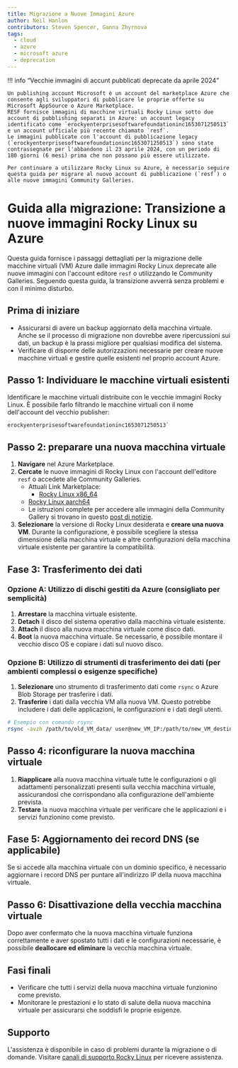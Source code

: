 ```yaml
---
title: Migrazione a Nuove Immagini Azure
author: Neil Hanlon
contributors: Steven Spencer, Ganna Zhyrnova
tags:
  - cloud
  - azure
  - microsoft azure
  - deprecation
---
```


!!! info “Vecchie immagini di accunt pubblicati deprecate da aprile 2024”

```
Un publishing account Microsoft è un account del marketplace Azure che consente agli sviluppatori di pubblicare le proprie offerte su Microsoft AppSource o Azure Marketplace. 
RESF fornisce immagini di macchine virtuali Rocky Linux sotto due account di pubblishing separati in Azure: un account legacy identificato come `erockyenterprisesoftwarefoundationinc1653071250513` e un account ufficiale più recente chiamato `resf`.
Le immagini pubblicate con l'account di pubblicazione legacy (`erockyenterprisesoftwarefoundationinc1653071250513`) sono state contrassegnate per l'abbandono il 23 aprile 2024, con un periodo di 180 giorni (6 mesi) prima che non possano più essere utilizzate.

Per continuare a utilizzare Rocky Linux su Azure, è necessario seguire questa guida per migrare al nuovo account di pubblicazione (`resf`) o alle nuove immagini Community Galleries.
```

# Guida alla migrazione: Transizione a nuove immagini Rocky Linux su Azure

Questa guida fornisce i passaggi dettagliati per la migrazione delle macchine virtuali (VM) Azure dalle immagini Rocky Linux deprecate alle nuove immagini con l'account editore `resf` o utilizzando le Community Galleries. Seguendo questa guida, la transizione avverrà senza problemi e con il minimo disturbo.

## Prima di iniziare

- Assicurarsi di avere un backup aggiornato della macchina virtuale. Anche se il processo di migrazione non dovrebbe avere ripercussioni sui dati, un backup è la prassi migliore per qualsiasi modifica del sistema.
- Verificare di disporre delle autorizzazioni necessarie per creare nuove macchine virtuali e gestire quelle esistenti nel proprio account Azure.

## Passo 1: Individuare le macchine virtuali esistenti

Identificare le macchine virtuali distribuite con le vecchie immagini Rocky Linux. È possibile farlo filtrando le macchine virtuali con il nome dell'account del vecchio publisher:

```text
erockyenterprisesoftwarefoundationinc1653071250513`
```

## Passo 2: preparare una nuova macchina virtuale

1. **Navigare** nel Azure Marketplace.
2. **Cercate** le nuove immagini di Rocky Linux con l'account dell'editore `resf` o accedete alle Community Galleries.
    - Attuali Link Marketplace:
        - [Rocky Linux x86_64](https://azuremarketplace.microsoft.com/en-us/marketplace/apps/resf.rockylinux-x86_64)
    - [Rocky Linux aarch64](https://azuremarketplace.microsoft.com/en-us/marketplace/apps/resf.rockylinux-aarch64)
    - Le istruzioni complete per accedere alle immagini della Community Gallery si trovano in questo [post di notizie](https://rockylinux.org/news/rocky-on-azure-community-gallery/).
3. **Selezionare** la versione di Rocky Linux desiderata e **creare una nuova VM**. Durante la configurazione, è possibile scegliere la stessa dimensione della macchina virtuale e altre configurazioni della macchina virtuale esistente per garantire la compatibilità.

## Fase 3: Trasferimento dei dati

### Opzione A: Utilizzo di dischi gestiti da Azure (consigliato per semplicità)

1. **Arrestare** la macchina virtuale esistente.
2. **Detach** il disco del sistema operativo dalla macchina virtuale esistente.
3. **Attach** il disco alla nuova macchina virtuale come disco dati.
4. **Boot** la nuova macchina virtuale. Se necessario, è possibile montare il vecchio disco OS e copiare i dati sul nuovo disco.

### Opzione B: Utilizzo di strumenti di trasferimento dei dati (per ambienti complessi o esigenze specifiche)

1. **Selezionare** uno strumento di trasferimento dati come `rsync` o Azure Blob Storage per trasferire i dati.
2. **Trasferire** i dati dalla vecchia VM alla nuova VM. Questo potrebbe includere i dati delle applicazioni, le configurazioni e i dati degli utenti.

```bash
# Esempio con comando rsync 
rsync -avzh /path/to/old_VM_data/ user@new_VM_IP:/path/to/new_VM_destination/
```

## Passo 4: riconfigurare la nuova macchina virtuale

1. **Riapplicare** alla nuova macchina virtuale tutte le configurazioni o gli adattamenti personalizzati presenti sulla vecchia macchina virtuale, assicurandosi che corrispondano alla configurazione dell'ambiente prevista.
2. **Testare** la nuova macchina virtuale per verificare che le applicazioni e i servizi funzionino come previsto.

## Fase 5: Aggiornamento dei record DNS (se applicabile)

Se si accede alla macchina virtuale con un dominio specifico, è necessario aggiornare i record DNS per puntare all'indirizzo IP della nuova macchina virtuale.

## Passo 6: Disattivazione della vecchia macchina virtuale

Dopo aver confermato che la nuova macchina virtuale funziona correttamente e aver spostato tutti i dati e le configurazioni necessarie, è possibile **deallocare ed eliminare** la vecchia macchina virtuale.

## Fasi finali

- Verificare che tutti i servizi della nuova macchina virtuale funzionino come previsto.
- Monitorare le prestazioni e lo stato di salute della nuova macchina virtuale per assicurarsi che soddisfi le proprie esigenze.

## Supporto

L'assistenza è disponibile in caso di problemi durante la migrazione o di domande. Visitare [canali di supporto Rocky Linux](https://wiki.rockylinux.org/rocky/support/) per ricevere assistenza.
